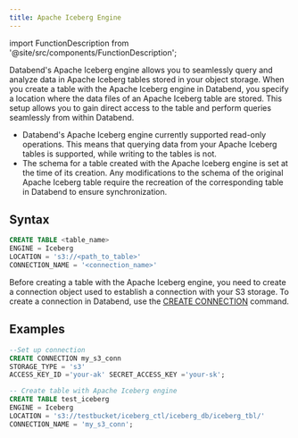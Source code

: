 ```yaml
---
title: Apache Iceberg Engine
---
```

import FunctionDescription from '@site/src/components/FunctionDescription';

<FunctionDescription description="Introduced or updated: v1.2.262"/>

Databend's Apache Iceberg engine allows you to seamlessly query and analyze data in Apache Iceberg tables stored in your object storage. When you create a table with the Apache Iceberg engine in Databend, you specify a location where the data files of an Apache Iceberg table are stored. This setup allows you to gain direct access to the table and perform queries seamlessly from within Databend.

- Databend's Apache Iceberg engine currently supported read-only operations. This means that querying data from your Apache Iceberg tables is supported, while writing to the tables is not.
- The schema for a table created with the Apache Iceberg engine is set at the time of its creation. Any modifications to the schema of the original Apache Iceberg table require the recreation of the corresponding table in Databend to ensure synchronization.

## Syntax

```sql
CREATE TABLE <table_name> 
ENGINE = Iceberg 
LOCATION = 's3://<path_to_table>' 
CONNECTION_NAME = '<connection_name>'
```

Before creating a table with the Apache Iceberg engine, you need to create a connection object used to establish a connection with your S3 storage. To create a connection in Databend, use the [CREATE CONNECTION](../../10-sql-commands/00-ddl/13-connection/create-connection.md) command.

## Examples

```sql
--Set up connection
CREATE CONNECTION my_s3_conn 
STORAGE_TYPE = 's3' 
ACCESS_KEY_ID ='your-ak' SECRET_ACCESS_KEY ='your-sk';

-- Create table with Apache Iceberg engine
CREATE TABLE test_iceberg
ENGINE = Iceberg 
LOCATION = 's3://testbucket/iceberg_ctl/iceberg_db/iceberg_tbl/' 
CONNECTION_NAME = 'my_s3_conn';
```
